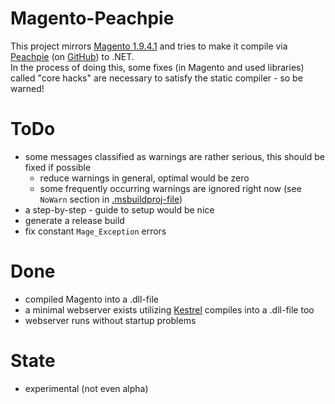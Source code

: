 
# Magento-Peachpie

This project mirrors [Magento 1.9.4.1](https://magento.com/tech-resources/download) and tries to make it compile via [Peachpie](https://www.peachpie.io/) (on [GitHub](https://github.com/peachpiecompiler/peachpie)) to .NET.  
 In the process of doing this, some fixes (in Magento and used libraries) called "core hacks" are necessary to satisfy the static compiler - so be warned!

# ToDo

* some messages classified as warnings are rather serious, this should be fixed if possible
  * reduce warnings in general, optimal would be zero
  * some frequently occurring warnings are ignored right now (see `NoWarn` section in [.msbuildproj-file](https://github.com/tobihille/magento-peachpie/blob/master/website/magento.msbuildproj))
* a step-by-step - guide to setup would be nice
* generate a release build
* fix constant `Mage_Exception` errors

# Done

* compiled Magento into a .dll-file
* a minimal webserver exists utilizing [Kestrel](https://docs.microsoft.com/de-de/aspnet/core/fundamentals/servers/kestrel?view=aspnetcore-2.2) compiles into a .dll-file too
* webserver runs without startup problems

# State

* experimental (not even alpha)
